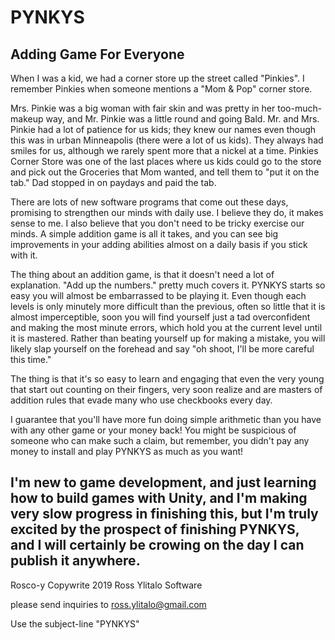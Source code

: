 # PYNKYS
Adding Game For Everyone
---
When I was a kid, we had a corner store up the street called "Pinkies".  I remember Pinkies when someone mentions a "Mom & Pop" corner store.

Mrs. Pinkie was a big woman with fair skin and was pretty in her too-much-makeup way, and Mr. Pinkie was a little round and going Bald.  Mr. and Mrs. Pinkie had a lot of patience for us kids; they knew our names even though this was in urban Minneapolis (there were a lot of us kids). They always had smiles for us, although we rarely spent more that a nickel at a time.  Pinkies Corner Store was one of the last places where us kids could go to the store and pick out the Groceries that Mom wanted, and tell them to "put it on the tab."  Dad stopped in on paydays and paid the tab.

There are lots of new software programs that come out these days, promising to strengthen our minds with daily use.  I believe they do, it makes sense to me.  I also believe that you don't need to be tricky exercise our minds.  A simple addition game is all it takes, and you can see big improvements in your adding abilities almost on a daily basis if you stick with it.

The thing about an addition game, is that it doesn't need a lot of explanation.  "Add up the numbers." pretty much covers it.  PYNKYS starts so easy you will almost be embarrassed to be playing it.  Even though each levels is only minutely more difficult than the previous, often so little that it is almost imperceptible, soon you will find yourself just a tad overconfident and making the most minute errors, which hold you at the current level until it is mastered.  Rather than beating yourself up for making a mistake, you will likely slap yourself on the forehead and say "oh shoot, I'll be more careful this time."

The thing is that it's so easy to learn and engaging that even the very young that start out counting on their fingers, very soon realize and are masters of addition rules that evade many who use checkbooks every day.

I guarantee that you'll have more fun doing simple arithmetic than you have with any other game or your money back!  You might be suspicious of someone who can make such a claim, but remember, you didn't pay any money to install and play PYNKYS as much as you want!

I'm new to game development, and just learning how to build games with Unity, and I'm making very slow progress in finishing this, but I'm truly excited by the prospect of finishing PYNKYS, and I will certainly be crowing on the day I can publish it anywhere.
----

Rosco-y
Copywrite 2019 Ross Ylitalo Software

please send inquiries to ross.ylitalo@gmail.com

Use the subject-line "PYNKYS"
